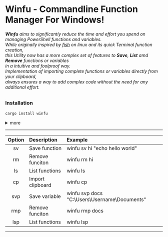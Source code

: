 # Winfu - Commandline Function Manager For Windows! 

###### **Winfu** aims to significantly reduce the time and effort you spend on<br /> managing PowerShell functions and variables. <br /> While originally inspired by [fish](https://fishshell.com/) on linux and its quick Terminal function creation, <br /> this Utility now has a more complex set of features to  **Save**,  **List**  amd  **Remove** functions or variables<br /> in a intuitive and foolproof way.<br />Implementation of importing complete functions or variables directly from your clipboard, <br />always ensures a way to add complex code without the need for any additional effort.


### Installation 
```
cargo install winfu
```

<details>
<summary> 
more </summary> 
  
#### Potential Dependencies:
- [Cargo & Rust:](https://doc.rust-lang.org/cargo/getting-started/installation.html)
   
- [Git for Windows](https://gitforwindows.org/)
  

#### Alternative Method
```
git clone https://github.com/nrdrch/winfu.git
```
```
cd winfu
```
```
cargo build --release
```
- Preferably move the executable from target/release into a directory in your 'Path' enviorment variable for easy execution.

</details>

------------------
| **Option**       | **Description**    | **Example**   |
| :---:        | :---          | :---     |
| sv          | Save function   | winfu sv hi "echo hello world"         |     
| rm          | Remove funciton | winfu rm hi        |
| ls          | List functions | winfu ls     |
| cp          | Import clipboard   | winfu cp     |
| svp          | Save variable   | winfu svp docs "C:\Users\Username\Documents\"    |     
| rmp          | Remove funciton | winfu rmp docs |
| lsp          | List functions | winfu lsp     |
---------

